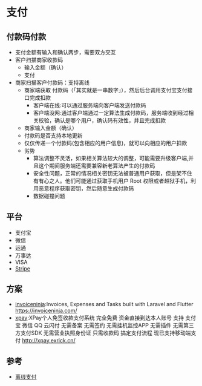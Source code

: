 # 支付

## 付款码付款

* 支付金额有输入和确认两步，需要双方交互
* 客户扫描商家收款码
  - 输入金额（确认）
  - 支付
* 商家扫描客户付款码：支持离线
  - 商家端获取 付款码（「其实就是一串数字」），然后后台调用支付宝支付接口完成扣款
    + 客户端在线:可以通过服务端向客户端发送付款码
    + 客户端没网:通过客户端通过一定算法生成付款码，服务端收到经过相关校验，确认是哪个用户，确认码有效性，并且完成扣款
  - 商家输入金额（确认）
  - 付款码是否支持本地更新
  - 仅仅传递一个付款码(包含相应的用户信息)，就可以向相应的用户扣款
  - 劣势
    + 算法调整不灵活，如果相关算法较大的调整，可能需要升级客户端,并且这个期间服务端还需要兼容新老算法产生的付款码
    + 安全性问题，正常的情况相关密钥无法被普通用户获取，但是架不住有有心之人。他们可能通过获取手机用户 Root 权限或者越狱手机，利用恶意程序获取密钥，然后随意生成付款码
    + 数据碰撞问题

## 平台

* 支付宝
* 微信
* 运通
* 万事达
* VISA
* [Stripe](https://stripe.com/docs)

## 方案

* [invoiceninja](https://github.com/invoiceninja/invoiceninja):Invoices, Expenses and Tasks built with Laravel and Flutter <https://invoiceninja.com/>
* [xpay](https://github.com/Exrick/xpay):XPay个人免签收款支付系统 完全免费 资金直接到达本人账号 支持 支付宝 微信 QQ 云闪付 无需备案 无需签约 无需挂机监控APP 无需插件 无需第三方支付SDK 无需营业执照身份证 只需收款码 搞定支付流程 现已支持移动端支付 <http://xpay.exrick.cn/>

## 参考

* [离线支付](https://mp.weixin.qq.com/s/tUbCNJeRebxP0ZwiSGknNg)
